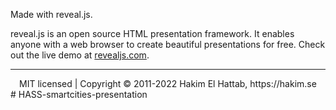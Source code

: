 Made with reveal.js.

<quote>reveal.js is an open source HTML presentation framework. It enables anyone with a web browser to create beautiful presentations for free. Check out the live demo at [revealjs.com](https://revealjs.com/).</quote>

--- 
<div align="center">
  MIT licensed | Copyright © 2011-2022 Hakim El Hattab, https://hakim.se
</div>
# HASS-smartcities-presentation
